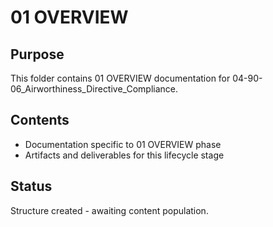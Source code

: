# 01 OVERVIEW

## Purpose
This folder contains 01 OVERVIEW documentation for 04-90-06_Airworthiness_Directive_Compliance.

## Contents
- Documentation specific to 01 OVERVIEW phase
- Artifacts and deliverables for this lifecycle stage

## Status
Structure created - awaiting content population.
